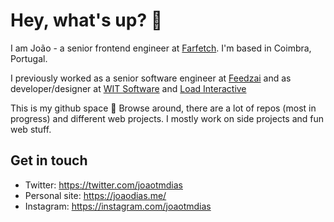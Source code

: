 # Hey, what's up? 👋

I am João - a senior frontend engineer at [Farfetch](https://www.farfetch.com). I'm based in Coimbra, Portugal.

I previously worked as a senior software engineer at [Feedzai](https://www.feedzai.com) and as developer/designer at [WIT Software](https://www.wit-software.com) and [Load Interactive](https://www.load-interactive.com)

This is my github space 🙌 Browse around, there are a lot of repos (most in progress) and different web projects.
I mostly work on side projects and fun web stuff.

## Get in touch
- Twitter: https://twitter.com/joaotmdias
- Personal site: https://joaodias.me/
- Instagram: https://instagram.com/joaotmdias
